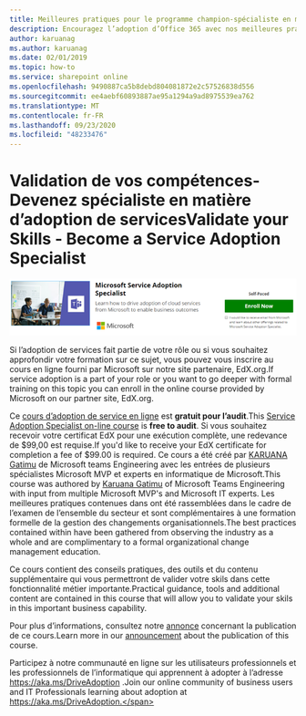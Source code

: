 ```yaml
---
title: Meilleures pratiques pour le programme champion-spécialiste en matière d’adoption de services
description: Encouragez l’adoption d’Office 365 avec nos meilleures pratiques de programme champion
author: karuanag
ms.author: karuanag
ms.date: 02/01/2019
ms.topic: how-to
ms.service: sharepoint online
ms.openlocfilehash: 9490887ca5b8debd804081872e2c57526838d556
ms.sourcegitcommit: ee4aebf60893887ae95a1294a9ad8975539ea762
ms.translationtype: MT
ms.contentlocale: fr-FR
ms.lasthandoff: 09/23/2020
ms.locfileid: "48233476"
---
```

# <a name="validate-your-skills---become-a-service-adoption-specialist"></a><span data-ttu-id="4fc45-103">Validation de vos compétences-Devenez spécialiste en matière d’adoption de services</span><span class="sxs-lookup"><span data-stu-id="4fc45-103">Validate your Skills - Become a Service Adoption Specialist</span></span>

![Formation spécialisée sur l’adoption de services](media/champs_sascourse.png)

<span data-ttu-id="4fc45-105">Si l’adoption de services fait partie de votre rôle ou si vous souhaitez approfondir votre formation sur ce sujet, vous pouvez vous inscrire au cours en ligne fourni par Microsoft sur notre site partenaire, EdX.org.</span><span class="sxs-lookup"><span data-stu-id="4fc45-105">If service adoption is a part of your role or you want to go deeper with formal training on this topic you can enroll in the online course provided by Microsoft on our partner site, EdX.org.</span></span> 

<span data-ttu-id="4fc45-106">Ce [cours d’adoption de service en ligne](https://aka.ms/AdoptionCert) est **gratuit pour l’audit**.</span><span class="sxs-lookup"><span data-stu-id="4fc45-106">This [Service Adoption Specialist on-line course](https://aka.ms/AdoptionCert) is **free to audit**.</span></span>  <span data-ttu-id="4fc45-107">Si vous souhaitez recevoir votre certificat EdX pour une exécution complète, une redevance de $99,00 est requise.</span><span class="sxs-lookup"><span data-stu-id="4fc45-107">If you'd like to receive your EdX certificate for completion a fee of $99.00 is required.</span></span>  <span data-ttu-id="4fc45-108">Ce cours a été créé par [KARUANA Gatimu](https://linkedin.com/in/karuanagatimu) de Microsoft teams Engineering avec les entrées de plusieurs spécialistes Microsoft MVP et experts en informatique de Microsoft.</span><span class="sxs-lookup"><span data-stu-id="4fc45-108">This course was authored by [Karuana Gatimu](https://linkedin.com/in/karuanagatimu) of Microsoft Teams Engineering with input from multiple Microsoft MVP's and Microsoft IT experts.</span></span>  <span data-ttu-id="4fc45-109">Les meilleures pratiques contenues dans ont été rassemblées dans le cadre de l’examen de l’ensemble du secteur et sont complémentaires à une formation formelle de la gestion des changements organisationnels.</span><span class="sxs-lookup"><span data-stu-id="4fc45-109">The best practices contained within have been gathered from observing the industry as a whole and are complimentary to a formal organizational change management education.</span></span>  

<span data-ttu-id="4fc45-110">Ce cours contient des conseils pratiques, des outils et du contenu supplémentaire qui vous permettront de valider votre skils dans cette fonctionnalité métier importante.</span><span class="sxs-lookup"><span data-stu-id="4fc45-110">Practical guidance, tools and additional content are contained in this course that will allow you to validate your skils in this important business capability.</span></span>  

<span data-ttu-id="4fc45-111">Pour plus d’informations, consultez notre [annonce](https://aka.ms/AdoptionCertAnnouncement) concernant la publication de ce cours.</span><span class="sxs-lookup"><span data-stu-id="4fc45-111">Learn more in our [announcement](https://aka.ms/AdoptionCertAnnouncement) about the publication of this course.</span></span> 

<span data-ttu-id="4fc45-112">Participez à notre communauté en ligne sur les utilisateurs professionnels et les professionnels de l’informatique qui apprennent à adopter à l’adresse https://aka.ms/DriveAdoption .</span><span class="sxs-lookup"><span data-stu-id="4fc45-112">Join our online community of business users and IT Professionals learning about adoption at https://aka.ms/DriveAdoption.</span></span> 